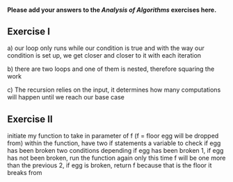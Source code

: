 #### Please add your answers to the ***Analysis of  Algorithms*** exercises here.

## Exercise I

a)
our loop only runs while our condition is true and with the way our condition is set up, we get closer and closer to it with each iteration

b)
there are two loops and one of them is nested, therefore squaring the work

c)
The recursion relies on the input, it determines how many computations will happen until we reach our base case
## Exercise II
initiate my function to take in parameter of f (f = floor egg will be dropped from)
  within the function, have two if statements
  a variable to check if egg has been broken
  two conditions depending if egg has been broken
    1, if egg has not been broken, run the function again only this time f will be one more than the previous
    2, if egg is broken, return f because that is the floor it breaks from

